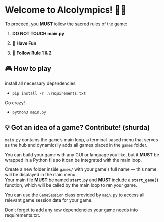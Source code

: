 # Welcome to Alcolympics! 🍻🏅

To proceed, you **MUST** follow the sacred rules of the game:

1. **DO NOT TOUCH main.py**

2. 🎉 **Have Fun**

3. 🔁 **Follow Rule 1 & 2**



## 🎮 How to play
install all necessary dependencies
* ```pip install -r .\requirements.txt```

Go crazy! 
* ```python3 main.py```



## 💡 Got an idea of a game? Contribute! (shurda)

`main.py` contains the game’s main loop, a terminal-based menu that serves as the hub and dynamically adds all games placed in the `games` folder.

You can build your game with any GUI or language you like, but it **MUST** be wrapped in a Python file so it can be integrated with the main loop.

Create a new folder inside `games/` with your game's full name — this name will be displayed in the main menu.  
Your main file **MUST** be named **`start.py`** and **MUST** include a **`start_game()`** function, which will be called by the main loop to run your game.

You can use the `GameSession` class provided by `main.py` to access all relevant game session data for your game.

Don’t forget to add any new dependencies your game needs into requirements.txt.
